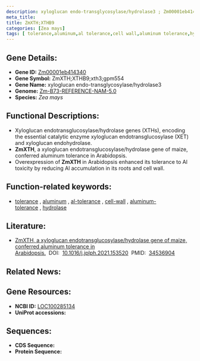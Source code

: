 ```yaml
---
description: xyloglucan endo-transglycosylase/hydrolase3 ; Zm00001eb414340 ; Zea mays
meta_title:
title: ZmXTH;XTHB9
categories: [Zea mays]
tags: [ tolerance,aluminum,al tolerance,cell wall,aluminum tolerance,hydrolase ]
---
```


## Gene Details:
- **Gene ID:**	[Zm00001eb414340](https://www.maizegdb.org/gene_center/gene/Zm00001eb414340)
- **Gene Symbol:** ZmXTH;XTHB9;xth3;gpm554
- **Gene Name:** xyloglucan endo-transglycosylase/hydrolase3
- **Genome:** [Zm-B73-REFERENCE-NAM-5.0](https://www.maizegdb.org/genome/assembly/Zm-B73-REFERENCE-NAM-5.0)
- **Species:** *Zea mays*

## Functional Descriptions:
   - Xyloglucan endotransglucosylase/hydrolase genes (XTHs), encoding the essential catalytic enzyme xyloglucan endotransglucosylase (XET) and xyloglucan endohydrolase.
   - **ZmXTH**, a xyloglucan endotransglucosylase/hydrolase gene of maize, conferred aluminum tolerance in Arabidopsis.
   - Overexpression of **ZmXTH** in Arabidopsis enhanced its tolerance to Al toxicity by reducing Al accumulation in its roots and cell wall.

## Function-related keywords:
- [tolerance](/tags/tolerance/)&nbsp;,&nbsp;[aluminum](/tags/aluminum/)&nbsp;,&nbsp;[al-tolerance](/tags/al-tolerance/)&nbsp;,&nbsp;[cell-wall](/tags/cell-wall/)&nbsp;,&nbsp;[aluminum-tolerance](/tags/aluminum-tolerance/)&nbsp;,&nbsp;[hydrolase](/tags/hydrolase/)

## Literature:
   - [ZmXTH, a xyloglucan endotransglucosylase/hydrolase gene of maize, conferred aluminum tolerance in Arabidopsis.]( https://www.sciencedirect.com/science/article/abs/pii/S0176161721001590?via%3Dihub)&nbsp;&nbsp;DOI:&nbsp;&nbsp;[10.1016/j.jplph.2021.153520](https://www.sciencedirect.com/science/article/abs/pii/S0176161721001590?via%3Dihub)&nbsp;&nbsp;PMID:&nbsp;&nbsp;[34536904](https://pubmed.ncbi.nlm.nih.gov/34536904/)

## Related News:

## Gene Resources:
- **NCBI ID:**  [LOC100285134](https://www.ncbi.nlm.nih.gov/gene/?term=LOC100285134)
- **UniProt accessions:** [](https://www.uniprot.org/uniprotkb//entry)



## Sequences:
- **CDS Sequence:**
- **Protein Sequence:**
